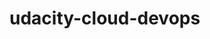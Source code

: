 # udacity-cloud-devops

[architecture]: https://github.com/amanbedi23/udacity-cloud-devops/blob/master/HA%20Web%20App%20Architecture%20Diagram.png "Architecture Diagram"
